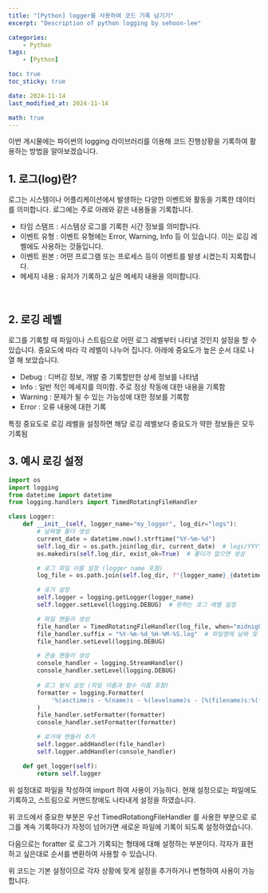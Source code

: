 ```yaml
---
title: "[Python] logger를 사용하여 코드 기록 남기기"
excerpt: "Description of python logging by sehoon-lee"

categories:
    - Python
tags:
    - [Python]

toc: true
toc_sticky: true

date: 2024-11-14
last_modified_at: 2024-11-14

math: true
---
```


이번 게시물에는 파이썬의 logging 라이브러리를 이용해 코드 진행상황을 기록하여 활용하는 방법을 알아보겠습니다.

## 1. 로그(log)란?

로그는 시스템이나 어플리케이션에서 발생하는 다양한 이벤트와 활동을 기록한 데이터를 의미합니다. 로그에는 주로 아래와 같은 내용들을 기록합니다.
- 타임 스탬프 : 시스템상 로그를 기록한 시간 정보를 의미합니다.
- 이벤트 유형 : 이벤트 유형에는 Error, Warning, Info 등 이 있습니다. 이는 로깅 레벨에도 사용하는 것들입니다.
- 이벤트 원본 : 어떤 프로그램 또는 프로세스 등이 이벤트를 발생 시켰는지 지록합니다.
- 메세지 내용 : 유저가 기록하고 싶은 메세지 내용을 의미합니다.

<br>

## 2. 로깅 레벨

로그를 기록할 때 파일이나 스트림으로 어떤 로그 레벨부터 나타낼 것인지 설정을 할 수 있습니다. 중요도에 따라 각 레벨이 나누어 집니다. 아래에 중요도가 높은 순서 대로 나열 해 보았습니다.

- Debug : 디버깅 정보, 개발 중 기록할만한 상세 정보를 나타냄
- Info : 일반 적인 메세지를 의미함. 주로 정상 작동에 대한 내용을 기록함
- Warning : 문제가 될 수 있는 가능성에 대한 정보를 기록함
- Error : 오류 내용에 대한 기록

특정 중요도로 로깅 레벨을 설정하면 해당 로깅 레벨보다 중요도가 약한 정보들은 모두 기록됨


## 3. 예시 로깅 설정

```python
import os
import logging
from datetime import datetime
from logging.handlers import TimedRotatingFileHandler

class Logger:
    def __init__(self, logger_name="my_logger", log_dir="logs"):
        # 날짜별 폴더 생성
        current_date = datetime.now().strftime("%Y-%m-%d")
        self.log_dir = os.path.join(log_dir, current_date)  # logs/YYYY-MM-DD 폴더 생성
        os.makedirs(self.log_dir, exist_ok=True)  # 폴더가 없으면 생성

        # 로그 파일 이름 설정 (logger name 포함)
        log_file = os.path.join(self.log_dir, f"{logger_name}_{datetime.now().strftime('%Y-%m-%d_%H-%M-%S')}.log")

        # 로거 설정
        self.logger = logging.getLogger(logger_name)
        self.logger.setLevel(logging.DEBUG)  # 원하는 로그 레벨 설정

        # 파일 핸들러 생성
        file_handler = TimedRotatingFileHandler(log_file, when="midnight", interval=1)
        file_handler.suffix = "%Y-%m-%d_%H-%M-%S.log"  # 파일명에 날짜 및 시간 형식 추가
        file_handler.setLevel(logging.DEBUG)

        # 콘솔 핸들러 생성
        console_handler = logging.StreamHandler()
        console_handler.setLevel(logging.DEBUG)
        
        # 로그 형식 설정 (파일 이름과 함수 이름 포함)
        formatter = logging.Formatter(
            '%(asctime)s - %(name)s - %(levelname)s - [%(filename)s:%(funcName)s] - %(message)s'
        )
        file_handler.setFormatter(formatter)
        console_handler.setFormatter(formatter)

        # 로거에 핸들러 추가
        self.logger.addHandler(file_handler)
        self.logger.addHandler(console_handler)

    def get_logger(self):
        return self.logger
```
위 설정대로 파일을 작성하여 import 하여 사용이 가능하다. 현재 설정으로는 파일에도 기록하고, 스트림으로 커맨드창에도 나타내게 설정을 하였습니다.

위 코드에서 중요한 부분은 우선 TimedRotationgFileHandler 를 사용한 부분으로 로그를 계속 기록하다가 자정이 넘어가면 새로운 파일에 기록이 되도록 설정하였습니다.

다음으로는 foratter 로 로그가 기록되는 형태에 대해 설정하는 부분이다. 각자가 표현하고 싶은대로 순서를 변환하여 사용할 수 있습니다.

위 코드는 기본 설정이므로 각자 상황에 맞게 설정을 추가하거나 변형하여 사용이 가능합니다.

